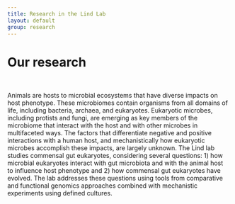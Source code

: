 ```yaml
---
title: Research in the Lind Lab
layout: default
group: research
---
```


<div class="row">

# Our research
<br>

Animals are hosts to microbial ecosystems that have diverse impacts on host phenotype. These microbiomes contain organisms from all domains of life, including bacteria, archaea, and eukaryotes. Eukaryotic microbes, including protists and fungi, are emerging as key members of the microbiome that interact with the host and with other microbes in multifaceted ways. The factors that differentiate negative and positive interactions with a human host, and mechanistically how eukaryotic microbes accomplish these impacts, are largely unknown. The Lind lab studies commensal gut eukaryotes, considering several questions: 1) how microbial eukaryotes interact with gut microbiota and with the animal host to influence host phenotype and 2) how commensal gut eukaryotes have evolved. The lab addresses these questions using tools from comparative and functional genomics approaches combined with mechanistic experiments using defined cultures.

<br>


</div>
<!-- 
<div class="row">

### Project 1
<br>
<br>
<div class="col-md-7 order-md-1">

Lorem ipsum

</div>
<div class="col-md-5 order-md-2 align-self-center">


</div>
</div>
<div class="row">

### Project 2
<br>
<br>
<div class="col-md-7 order-md-2">

Lorem ipsum
</div>

<div class="col-md-5 order-md-1 align-self-center">

</div>
</div>
<div class="row">

### Project 3
<br>
<br>
<div class="col-md-7 order-md-1 ">

Lorem Ipsum
</div>

<div class="col-md-3 order-md-2 align-self-center">


</div>
</div>

 -->